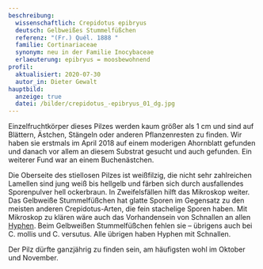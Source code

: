 ```yaml
---
beschreibung:
  wissenschaftlich: Crepidotus epibryus
  deutsch: Gelbweißes Stummelfüßchen
  referenz: "(Fr.) Quél. 1888 "
  familie: Cortinariaceae
  synonym: neu in der Familie Inocybaceae
  erlaeuterung: epibryus = moosbewohnend
profil:
  aktualisiert: 2020-07-30
  autor_in: Dieter Gewalt
hauptbild:
  anzeige: true
  datei: /bilder/crepidotus_-epibryus_01_dg.jpg
---
```

Einzelfruchtkörper dieses Pilzes werden kaum größer als 1 cm und sind auf Blättern, Ästchen, Stängeln oder anderen Pflanzenresten zu finden. Wir haben sie erstmals im April 2018 auf einem moderigen Ahornblatt gefunden und danach vor allem an diesem Substrat gesucht und auch gefunden. Ein weiterer Fund war an einem Buchenästchen.

Die Oberseite des stiellosen Pilzes ist weißfilzig, die nicht sehr zahlreichen Lamellen sind jung weiß bis hellgelb und färben sich durch ausfallendes Sporenpulver hell ockerbraun. In Zweifelsfällen hilft das Mikroskop weiter. Das Gelbweiße Stummelfüßchen hat glatte Sporen im Gegensatz zu den meisten anderen Crepidotus-Arten, die fein stachelige Sporen haben. Mit Mikroskop zu klären wäre auch das Vorhandensein von Schnallen an allen [Hyphen](Hyphen "Glossar"). Beim Gelbweißen Stummelfüßchen fehlen sie – übrigens auch bei C. mollis und C. versutus. Alle übrigen haben Hyphen mit Schnallen.

Der Pilz dürfte ganzjährig zu finden sein, am häufigsten wohl im Oktober und November.